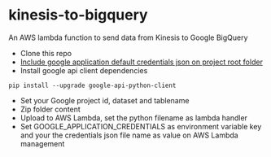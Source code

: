 # kinesis-to-bigquery
An AWS lambda function to send data from Kinesis to Google BigQuery

* Clone this repo
* [Include google application default credentials json on project root folder](https://developers.google.com/identity/protocols/application-default-credentials)
* Install google api client dependencies

```pip install --upgrade google-api-python-client```

* Set your Google project id, dataset and tablename
* Zip folder content
* Upload to AWS Lambda, set the python filename as lambda handler
* Set GOOGLE_APPLICATION_CREDENTIALS as environment variable key and your the credentials json file name as value on AWS Lambda management

